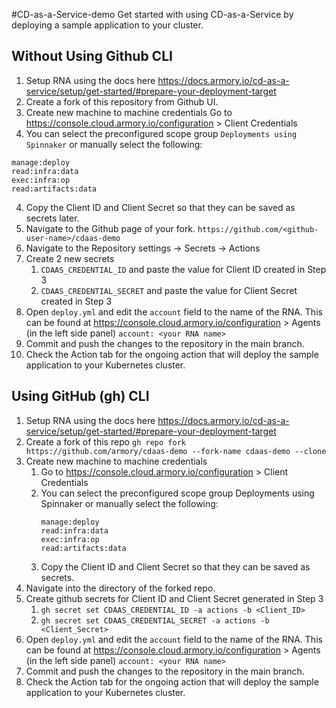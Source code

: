 #CD-as-a-Service-demo
Get started with using CD-as-a-Service by deploying a sample application to your cluster.

## Without Using Github CLI
1. Setup RNA using the docs here https://docs.armory.io/cd-as-a-service/setup/get-started/#prepare-your-deployment-target
2. Create a fork of this repository from Github UI. 
3. Create new machine to machine credentials
Go to https://console.cloud.armory.io/configuration > Client Credentials
4. You can select the preconfigured scope group `Deployments using Spinnaker` or manually select the following:
```
manage:deploy
read:infra:data
exec:infra:op
read:artifacts:data
```
4. Copy the Client ID and Client Secret so that they can be saved as secrets later. 
5. Navigate to the Github page of your fork.
`https://github.com/<github-user-name>/cdaas-demo`
6. Navigate to the Repository settings → Secrets → Actions
7. Create 2 new secrets
   1. `CDAAS_CREDENTIAL_ID` and paste the value for Client ID created in Step 3 
   2. `CDAAS_CREDENTIAL_SECRET` and paste the value for Client Secret created in Step 3
8. Open `deploy.yml` and edit the `account` field to the name of the RNA. This can be found at https://console.cloud.armory.io/configuration > Agents (in the left side panel)
   `account: <your RNA name>`
9. Commit and push the changes to the repository in the main branch. 
10. Check the Action tab for the ongoing action that will deploy the sample application to your Kubernetes cluster.
    
## Using GitHub (gh) CLI
    
1. Setup RNA using the docs here https://docs.armory.io/cd-as-a-service/setup/get-started/#prepare-your-deployment-target
2. Create a fork of this repo
    `gh repo fork https://github.com/armory/cdaas-demo --fork-name cdaas-demo --clone`
3. Create new machine to machine credentials 
   1. Go to https://console.cloud.armory.io/configuration > Client Credentials 
   2. You can select the preconfigured scope group Deployments using Spinnaker or manually select the following:
      ```
      manage:deploy
      read:infra:data
      exec:infra:op
      read:artifacts:data
      ```
   3. Copy the Client ID and Client Secret so that they can be saved as secrets. 
4. Navigate into the directory of the forked repo. 
5. Create github secrets for Client ID and Client Secret generated in Step 3
   1. `gh secret set CDAAS_CREDENTIAL_ID -a actions -b <Client_ID>`
   2. `gh secret set CDAAS_CREDENTIAL_SECRET -a actions -b <Client_Secret>`
6. Open `deploy.yml` and edit the `account` field to the name of the RNA. This can be found at https://console.cloud.armory.io/configuration > Agents (in the left side panel)
   `account: <your RNA name>`
7. Commit and push the changes to the repository in the main branch.
8. Check the Action tab for the ongoing action that will deploy the sample application to your Kubernetes cluster.
